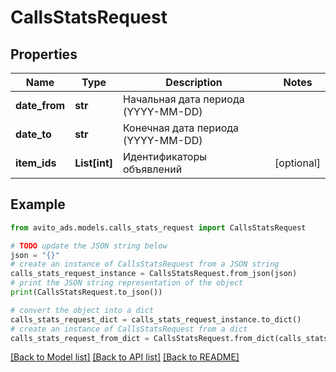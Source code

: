 # CallsStatsRequest


## Properties

Name | Type | Description | Notes
------------ | ------------- | ------------- | -------------
**date_from** | **str** | Начальная дата периода (YYYY-MM-DD) | 
**date_to** | **str** | Конечная дата периода (YYYY-MM-DD) | 
**item_ids** | **List[int]** | Идентификаторы объявлений | [optional] 

## Example

```python
from avito_ads.models.calls_stats_request import CallsStatsRequest

# TODO update the JSON string below
json = "{}"
# create an instance of CallsStatsRequest from a JSON string
calls_stats_request_instance = CallsStatsRequest.from_json(json)
# print the JSON string representation of the object
print(CallsStatsRequest.to_json())

# convert the object into a dict
calls_stats_request_dict = calls_stats_request_instance.to_dict()
# create an instance of CallsStatsRequest from a dict
calls_stats_request_from_dict = CallsStatsRequest.from_dict(calls_stats_request_dict)
```
[[Back to Model list]](../README.md#documentation-for-models) [[Back to API list]](../README.md#documentation-for-api-endpoints) [[Back to README]](../README.md)


